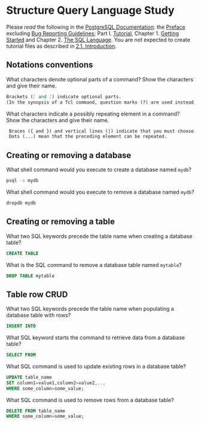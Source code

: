 # Structure Query Language Study

Please _read_ the following in the
[PostgreSQL Documentation](http://www.postgresql.org/docs/9.5/static/index.html):
the [Preface](http://www.postgresql.org/docs/9.5/static/preface.html) excluding
[Bug Reporting Guidelines](http://www.postgresql.org/docs/9.5/static/bug-reporting.html);
Part I. [Tutorial](http://www.postgresql.org/docs/9.5/static/tutorial.html),
Chapter 1. [Getting Started](http://www.postgresql.org/docs/9.5/static/tutorial-start.html)
and Chapter 2. [The SQL Language](http://www.postgresql.org/docs/9.5/static/tutorial-sql.html).
You are not expected to create tutorial files as described in [2.1. Introduction](http://www.postgresql.org/docs/9.5/static/tutorial-sql-intro.html).

## Notations conventions

What characters denote optional parts of a command?
Show the characters and give their name.

```md
Brackets ([ and ]) indicate optional parts.
(In the synopsis of a Tcl command, question marks (?) are used instead, as is usual in Tcl.)
```

What characters indicate a possibly repeating element in a command?
Show the characters and give their name.

```md
 Braces ({ and }) and vertical lines (|) indicate that you must choose one alternative.
 Dots (...) mean that the preceding element can be repeated.
```

## Creating or removing a database

What shell command would you execute to create a database named `mydb`?

```sh
psql -s mydb
```

What shell command would you execute to remove a database named `mydb`?

```sh
dropdb mydb
```

## Creating or removing a table

What two SQL keywords precede the table name when creating a database table?

```sql
CREATE TABLE
```

What is the SQL command to remove a database table named `mytable`?

```sql
DROP TABLE mytable
```

## Table row CRUD

What two SQL keywords precede the table name when populating
a database table with rows?

```sql
INSERT INTO
```

What SQL keyword starts the command to retrieve data from a database table?

```sql
SELECT FROM
```

What SQL command is used to update existing rows in a database table?

```sql
UPDATE table_name
SET column1=value1,column2=value2,...
WHERE some_column=some_value;
```

What SQL command is used to remove rows from a database table?

```sql
DELETE FROM table_name
WHERE some_column=some_value;
```
